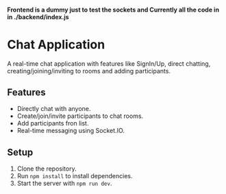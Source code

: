 #### Frontend is a dummy just to test the sockets and Currently all the code in in ./backend/index.js

# Chat Application

A real-time chat application with features like SignIn/Up, direct chatting, creating/joining/inviting to rooms and adding participants.

## Features

- Directly chat with anyone.
- Create/join/invite participants to chat rooms.
- Add participants fron list.
- Real-time messaging using Socket.IO.

## Setup

1. Clone the repository.
2. Run `npm install` to install dependencies.
3. Start the server with `npm run dev`.
